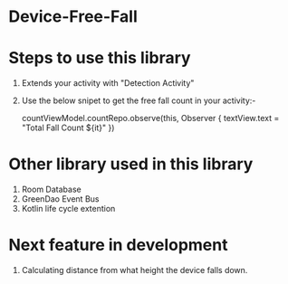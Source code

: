# Device-Free-Fall

# Steps to use this library
1. Extends your activity with "Detection Activity"
2. Use the below snipet to get the free fall count in your activity:-

    countViewModel.countRepo.observe(this, Observer {
    textView.text = "Total Fall Count ${it}"
    })
    
# Other library used in this library     
1. Room Database
2. GreenDao Event Bus
3. Kotlin life cycle extention

# Next feature in development
1. Calculating distance from what height the device falls down.
